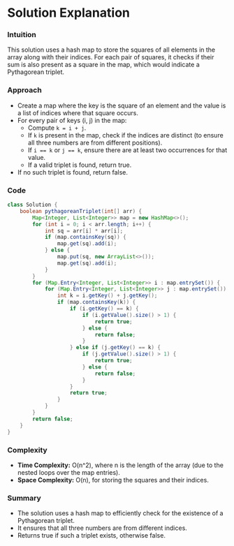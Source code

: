# Solution Explanation

### Intuition

This solution uses a hash map to store the squares of all elements in the array along with their indices. For each pair of squares, it checks if their sum is also present as a square in the map, which would indicate a Pythagorean triplet.

### Approach

- Create a map where the key is the square of an element and the value is a list of indices where that square occurs.
- For every pair of keys (i, j) in the map:
  - Compute `k = i + j`.
  - If `k` is present in the map, check if the indices are distinct (to ensure all three numbers are from different positions).
  - If `i == k` or `j == k`, ensure there are at least two occurrences for that value.
  - If a valid triplet is found, return true.
- If no such triplet is found, return false.

### Code

```java
class Solution {
    boolean pythagoreanTriplet(int[] arr) {
        Map<Integer, List<Integer>> map = new HashMap<>();
        for (int i = 0; i < arr.length; i++) {
            int sq = arr[i] * arr[i];
            if (map.containsKey(sq)) {
                map.get(sq).add(i);
            } else {
                map.put(sq, new ArrayList<>());
                map.get(sq).add(i);
            }
        }
        for (Map.Entry<Integer, List<Integer>> i : map.entrySet()) {
            for (Map.Entry<Integer, List<Integer>> j : map.entrySet()) {
                int k = i.getKey() + j.getKey();
                if (map.containsKey(k)) {
                    if (i.getKey() == k) {
                        if (i.getValue().size() > 1) {
                            return true;
                        } else {
                            return false;
                        }
                    } else if (j.getKey() == k) {
                        if (j.getValue().size() > 1) {
                            return true;
                        } else {
                            return false;
                        }
                    }
                    return true;
                }
            }
        }
        return false;
    }
}
```

### Complexity

- **Time Complexity:** O(n^2), where n is the length of the array (due to the nested loops over the map entries).
- **Space Complexity:** O(n), for storing the squares and their indices.

### Summary

- The solution uses a hash map to efficiently check for the existence of a Pythagorean triplet.
- It ensures that all three numbers are from different indices.
- Returns true if such a triplet exists, otherwise false.
